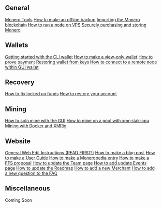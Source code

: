 <div class="guides">
<section class="container">
    <div class="row">
        <div class="left half no-pad-sm col-lg-6 col-md-6 col-sm-12 col-xs-12">
            <div class="info-block">
                <div class="row center-xs">
                    <div class="col">
                        <h2>General</h2>
                    </div>
                </div>
<div class="row start-xs" markdown="1">

[Monero Tools]({{site.baseurl}}/resources/user-guides/monero_tools.html)
[How to make an offline backup]({{site.baseurl}}/resources/user-guides/Offline_Backup.html)
[Importing the Monero blockchain]({{site.baseurl}}/resources/user-guides/importing_blockchain.html)
[How to run a node on VPS]({{site.baseurl}}/resources/user-guides/vps_run_node.html)
[Securely purchasing and storing Monero]({{site.baseurl}}/resources/user-guides/securely_purchase.html)

</div>
            </div>
        </div>
        <div class="right half col-lg-6 col-md-6 col-sm-12 col-xs-12">
            <div class="info-block">
                <div class="row center-xs">
                    <div class="col">
                        <h2>Wallets</h2>
                    </div>
                </div>
<div class="row start-xs" markdown="1">

[Getting started with the CLI wallet]({{site.baseurl}}/resources/user-guides/monero-wallet-cli.html)
[How to make a view-only wallet]({{site.baseurl}}/resources/user-guides/view_only.html)
[How to prove payment]({{site.baseurl}}/resources/user-guides/prove-payment.html)
[Restoring wallet from keys]({{site.baseurl}}/resources/user-guides/restore_from_keys.html)
[How to connect to a remote node within GUI wallet]({{site.baseurl}}/resources/user-guides/remote_node_gui.html)

</div>
            </div>
        </div>
    </div>
</section>

<section class="container">
    <div class="row">
        <div class="left half no-pad-sm col-lg-6 col-md-6 col-sm-12 col-xs-12">
            <div class="info-block">
                <div class="row center-xs">
                    <div class="col">
                        <h2>Recovery</h2>
                    </div>
                </div>
<div class="row start-xs" markdown="1">

[How to fix locked up funds]({{site.baseurl}}/resources/user-guides/howto_fix_stuck_funds.html)
[How to restore your account]({{site.baseurl}}/resources/user-guides/restore_account.html)

</div>
            </div>
        </div>
        <div class="right half col-lg-6 col-md-6 col-sm-12 col-xs-12">
            <div class="info-block">
                <div class="row center-xs">
                    <div class="col">
                        <h2>Mining</h2>
                    </div>
                </div>
<div class="row start-xs" markdown="1">

[How to solo mine with the GUI]({{site.baseurl}}/resources/user-guides/solo_mine_GUI.html)
[How to mine on a pool with xmr-stak-cpu]({{site.baseurl}}/resources/user-guides/mine-to-pool.html)
[Mining with Docker and XMRig]({{site.baseurl}}/resources/user-guides/mining_with_xmrig_and_docker.html)

</div>
            </div>
        </div>
    </div>
    
    
    
</section>
<section class="container">
    <div class="row">
        <div class="left half no-pad-sm col-lg-6 col-md-6 col-sm-12 col-xs-12">
            <div class="info-block">
                <div class="row center-xs">
                    <div class="col">
                        <h2>Website</h2>
                    </div>
                </div>
<div class="row start-xs" markdown="1">

[General Web Edit Instructions (READ FIRST!)]({{site.baseurl}}/resources/user-guides/website-general.html)
[How to make a blog post]({{site.baseurl}}/resources/user-guides/website-blog.html)
[How to make a User Guide]({{site.baseurl}}/resources/user-guides/website-user-guide.html)
[How to make a Moneropedia entry]({{site.baseurl}}/resources/user-guides/website-moneropedia.html)
[How to make a FFS proposal]({{site.baseurl}}/resources/user-guides/website-ffs.html)
[How to update the Team page]({{site.baseurl}}/resources/user-guides/website-team.html)
[How to add update Events page]({{site.baseurl}}/resources/user-guides/website-events.html)
[How to update the Roadmap]({{site.baseurl}}/resources/user-guides/website-roadmap.html)
[How to add a new Merchant]({{site.baseurl}}/resources/user-guides/website-merchants.html)
[How to add a new question to the FAQ]({{site.baseurl}}/resources/user-guides/website-faq.html)

</div>
            </div>
        </div>
        <div class="right half col-lg-6 col-md-6 col-sm-12 col-xs-12">
            <div class="info-block">
                <div class="row center-xs">
                    <div class="col">
                        <h2>Miscellaneous</h2>
                    </div>
                </div>
<div class="row start-xs" markdown="1">
Coming Soon
</div>
            </div>
        </div>
    </div>
    
    
    
</section>
</div>